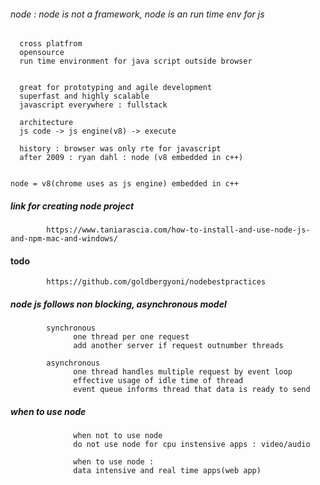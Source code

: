 ###### node : node is not a framework, node is an run time env for js
      cross platfrom
      opensource
      run time environment for java script outside browser


      great for prototyping and agile development
      superfast and highly scalable
      javascript everywhere : fullstack

      architecture
      js code -> js engine(v8) -> execute

      history : browser was only rte for javascript
      after 2009 : ryan dahl : node (v8 embedded in c++) 


    node = v8(chrome uses as js engine) embedded in c++
    
    
    
##### link for creating node project
            https://www.taniarascia.com/how-to-install-and-use-node-js-and-npm-mac-and-windows/
            
#### todo

            https://github.com/goldbergyoni/nodebestpractices



##### node js follows non blocking, asynchronous model
            synchronous
                  one thread per one request
                  add another server if request outnumber threads

            asynchronous
                  one thread handles multiple request by event loop
                  effective usage of idle time of thread
                  event queue informs thread that data is ready to send

##### when to use node
                  when not to use node
                  do not use node for cpu instensive apps : video/audio

                  when to use node : 
                  data intensive and real time apps(web app)

